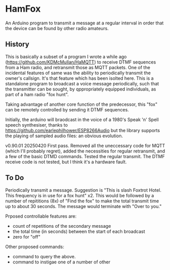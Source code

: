 # HamFox
An Arduino program to transmit a message at a regular interval in order that the device can be found by other radio amateurs.

## History

This is basically a subset of a program I wrote a while ago (https://github.com/KDMcMullan/HaMQTT) to receive DTMF sequences from a Ham radio, and retransmit those as MQTT packets. One of the incidental features of same was the ability to periodically transmit the owner's callsign. It's that feature which has been isolted here. This is a standalone program to broadcast a voice message periodically, such that the transmitter can be sought, by qppropriately equipped individuals, as part of a ham radio "fox hunt". 

Taking advantage of another core function of the predecessor, this "fox" can be remotely controlled by sending it DTMF sequences. 

Initially, the arduino will braodcast in the voice of a 1980's Speak 'n' Spell speech synthesiser, thanks to https://github.com/earlephilhower/ESP8266Audio but the library supports the playing of sampled audio files: an obvious evolution.

v0.90.01 20250420
First pass. Removed all the uneccessary code for MQTT (which I'll probably regret), added the necessities for regular retransmit, and a few of the basic DTMD commands. Tested the regular transmit. The DTMF receive code is not tested, but I think it's a hardware fault. 

## To Do

Periodically transmit a message. Suggestion is "This is <callsign> slash Foxtrot Hotel. This frequency is in use for a fox hunt" x2. This would be followed by a number of repititions (8x) of "Find the fox" to make the total transmit time up to about 30 seconds. The message would terminate with "Over to you."

Prposed controllable features are:
 - count of repetitions of the secondary message
 - the total time (in seconds) between the start of each broadcast
 - zero for "off"
 
Other proposed commands:
 - command to query the above.
 - command to instigae one of a number of other

